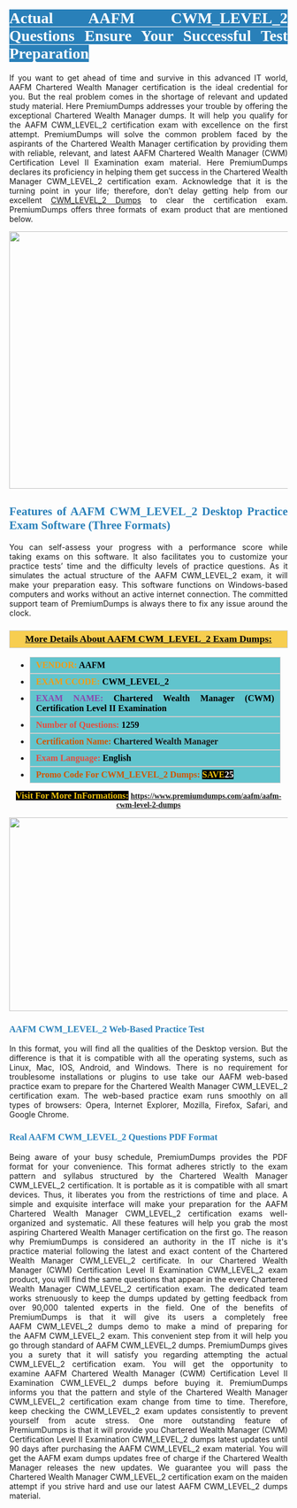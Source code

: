 <h1 style="text-align: justify;"><span style="color:#ffffff;"><span style="font-family:Georgia,serif;"><strong><span style="background-color:#2980b9;">Actual AAFM CWM_LEVEL_2 Questions Ensure Your Successful Test Preparation</span></strong></span></span></h1>

<p style="text-align: justify;">If you want to get ahead of time and survive in this advanced IT world, AAFM Chartered Wealth Manager certification is the ideal credential for you. But the real problem comes in the shortage of relevant and updated study material. Here PremiumDumps addresses your trouble by offering the exceptional Chartered Wealth Manager dumps. It will help you qualify for the AAFM CWM_LEVEL_2 certification exam with excellence on the first attempt. PremiumDumps will solve the common problem faced by the aspirants of the Chartered Wealth Manager certification by providing them with reliable, relevant, and latest AAFM Chartered Wealth Manager (CWM) Certification Level II Examination exam material. Here PremiumDumps declares its proficiency in helping them get success in the Chartered Wealth Manager CWM_LEVEL_2 certification exam. Acknowledge that it is the turning point in your life; therefore, don’t delay getting help from our excellent <a href="https://www.premiumdumps.com/aafm/aafm-cwm-level-2-dumps">CWM_LEVEL_2 Dumps</a> to clear the certification exam. PremiumDumps offers three formats of exam product that are mentioned below.</p>

<p style="text-align: center;"><a href="https://www.premiumdumps.com/aafm/aafm-cwm-level-2-dumps"><img alt="" src="https://i.imgur.com/KJGzbJ2.jpeg" style="width: 700px; height: 465px;" /></a></p>

<h2 style="text-align: justify;"><span style="color:#2980b9;"><span style="font-family:Georgia,serif;"><strong>Features of AAFM CWM_LEVEL_2 Desktop Practice Exam Software (Three Formats)</strong></span></span></h2>

<p style="text-align: justify;">You can self-assess your progress with a performance score while taking exams on this software. It also facilitates you to customize your practice tests’ time and the difficulty levels of practice questions. As it simulates the actual structure of the AAFM CWM_LEVEL_2 exam, it will make your preparation easy. This software functions on Windows-based computers and works without an active internet connection. The committed support team of PremiumDumps is always there to fix any issue around the clock.</p>

<h3 style="background: #f7ce50; border: 1px solid rgb(204, 204, 204); padding: 5px 10px; text-align: center;"><span style="font-family:Georgia,serif;"><u><u><span style="color:#000000;"><span style="font-size:11pt"><span style="line-height:normal"><b><span style="font-size:13.0pt"><span cambria="">More Details About AAFM CWM_LEVEL_2 Exam Dumps:</span></span></b></span></span></span></u></u></span></h3>

<ul>
	<li style="margin:0cm 10pt">
	<div style="background:#61c4cd; border: 1px solid rgb(204, 204, 204); padding: 5px 10px; text-align: justify;"><span style="font-family:Georgia,serif;"><span style="font-size:11pt"><span style="line-height:normal"><b><span style="font-size:12.0pt"><span new="" roman="" times=""><span style="color:#f39c12;">VENDOR:</span> <span style="color:#000000;">AAFM</span></span></span></b></span></span></span></div>
	</li>
	<li style="margin:0cm 10pt">
	<div style="background: #61c4cd; border: 1px solid rgb(204, 204, 204); padding: 5px 10px; text-align: justify;"><span style="font-family:Georgia,serif;"><span style="font-size:11pt"><span style="line-height:normal"><b><span style="font-size:12.0pt"><span new="" roman="" times=""><span style="color:#f39c12;">EXAM CCODE:</span> <span style="color:#000000;">CWM_LEVEL_2</span></span></span></b></span></span></span></div>
	</li>
	<li style="margin:0cm 10pt">
	<div style="background: #61c4cd; border: 1px solid rgb(204, 204, 204); padding: 5px 10px; text-align: justify;"><span style="font-family:Georgia,serif;"><span style="font-size:11pt"><span style="line-height:normal"><b><span style="font-size:12.0pt"><span new="" roman="" times=""><span style="color:#8e44ad;">EXAM NAME:</span> <span style="color:#000000;">Chartered Wealth Manager (CWM) Certification Level II Examination</span></span></span></b></span></span></span></div>
	</li>
	<li style="margin:0cm 10pt">
	<div style="background: #61c4cd; border: 1px solid rgb(204, 204, 204); padding: 5px 10px;"><span style="font-family:Georgia,serif;"><span style="font-size:11pt"><span style="line-height:normal"><b><span style="font-size:12.0pt"><span new="" roman="" times=""><span style="color:#e74c3c;">Number of Questions:</span><span style="color:#000000;"><span style="color:#f1c40f;"> </span>1259</span></span></span></b></span></span></span></div>
	</li>
	<li style="margin:0cm 10pt">
	<div style="background: #61c4cd; border: 1px solid rgb(204, 204, 204); padding: 5px 10px; text-align: justify;"><span style="font-family:Georgia,serif;"><span style="font-size:11pt"><span style="line-height:normal"><b><span style="font-size:12.0pt"><span new="" roman="" times=""><span style="color:#d35400;">Certification Name:</span> Chartered Wealth Manager</span></span></b></span></span></span></div>
	</li>
	<li style="margin:0cm 10pt">
	<div style="background: #61c4cd; border: 1px solid rgb(204, 204, 204); padding: 5px 10px; text-align: justify;"><span style="font-family:Georgia,serif;"><span style="font-size:11pt"><span style="line-height:normal"><b><span style="font-size:12.0pt"><span new="" roman="" times=""><span style="color:#e74c3c;">Exam Language:</span> <span style="color:#000000;">English</span></span></span></b></span></span></span></div>
	</li>
	<li style="margin:0cm 10pt">
	<div style="background: #61c4cd; border: 1px solid rgb(204, 204, 204); padding: 5px 10px;"><span style="font-family:Georgia,serif;"><span style="font-size:11pt"><span style="line-height:normal"><b><span style="font-size:12.0pt"><span new="" roman="" times=""><span style="color:#d35400;">Promo Code For CWM_LEVEL_2 Dumps:</span><span style="color:#f1c40f;"> <span style="background-color:#000000;">SAVE</span></span><span style="color:#ffffff;"><span style="background-color:#000000;">25</span></span></span></span></b></span></span></span></div>
	</li>
</ul>

<p style="text-align: center;"><span style="font-family:Georgia,serif;"><strong><span style="font-size:16px;"><span style="color:#f1c40f;"><span style="background-color:#000000;">Visit For More InFormations:</span></span></span> <a href="https://www.premiumdumps.com/aafm/aafm-cwm-level-2-dumps">https://www.premiumdumps.com/aafm/aafm-cwm-level-2-dumps</a></strong></span></p>

<p style="text-align: center;"><strong><strong><a href="https://www.premiumdumps.com/aafm/aafm-cwm-level-2-dumps"><img alt="" src="https://i.imgur.com/F18GQwv.jpeg" style="width: 700px; height: 350px;" /></a></strong></strong></p>

<h3 style="text-align: justify;"><span style="color:#2980b9;"><span style="font-family:Georgia,serif;"><strong><strong><strong>AAFM CWM_LEVEL_2 Web-Based Practice Test</strong></strong></strong></span></span></h3>

<p style="text-align: justify;">In this format, you will find all the qualities of the Desktop version. But the difference is that it is compatible with all the operating systems, such as Linux, Mac, IOS, Android, and Windows. There is no requirement for troublesome installations or plugins to use take our AAFM web-based practice exam to prepare for the Chartered Wealth Manager CWM_LEVEL_2 certification exam. The web-based practice exam runs smoothly on all types of browsers: Opera, Internet Explorer, Mozilla, Firefox, Safari, and Google Chrome.</p>

<h3 style="text-align: justify;"><span style="color:#2980b9;"><span style="font-family:Georgia,serif;"><strong><strong><strong>Real AAFM CWM_LEVEL_2 Questions PDF Format</strong></strong></strong></span></span></h3>

<p style="text-align: justify;">Being aware of your busy schedule, PremiumDumps provides the PDF format for your convenience. This format adheres strictly to the exam pattern and syllabus structured by the Chartered Wealth Manager CWM_LEVEL_2 certification. It is portable as it is compatible with all smart devices. Thus, it liberates you from the restrictions of time and place. A simple and exquisite interface will make your preparation for the AAFM Chartered Wealth Manager CWM_LEVEL_2 certification exams well-organized and systematic. All these features will help you grab the most aspiring Chartered Wealth Manager certification on the first go. The reason why PremiumDumps is considered an authority in the IT niche is it's practice material following the latest and exact content of the Chartered Wealth Manager CWM_LEVEL_2 certificate. In our Chartered Wealth Manager (CWM) Certification Level II Examination CWM_LEVEL_2 exam product, you will find the same questions that appear in the every Chartered Wealth Manager CWM_LEVEL_2 certification exam. The dedicated team works strenuously to keep the dumps updated by getting feedback from over 90,000 talented experts in the field. One of the benefits of PremiumDumps is that it will give its users a completely free AAFM CWM_LEVEL_2 dumps demo to make a mind of preparing for the AAFM CWM_LEVEL_2 exam. This convenient step from it will help you go through standard of AAFM CWM_LEVEL_2 dumps. PremiumDumps gives you a surety that it will satisfy you regarding attempting the actual CWM_LEVEL_2 certification exam. You will get the opportunity to examine AAFM Chartered Wealth Manager (CWM) Certification Level II Examination CWM_LEVEL_2 dumps before buying it. PremiumDumps informs you that the pattern and style of the Chartered Wealth Manager CWM_LEVEL_2 certification exam change from time to time. Therefore, keep checking the CWM_LEVEL_2 exam updates consistently to prevent yourself from acute stress. One more outstanding feature of PremiumDumps is that it will provide you Chartered Wealth Manager (CWM) Certification Level II Examination CWM_LEVEL_2 dumps latest updates until 90 days after purchasing the AAFM CWM_LEVEL_2 exam material. You will get the AAFM exam dumps updates free of charge if the Chartered Wealth Manager releases the new updates. We guarantee you will pass the Chartered Wealth Manager CWM_LEVEL_2 certification exam on the maiden attempt if you strive hard and use our latest AAFM CWM_LEVEL_2 dumps material.</p>

